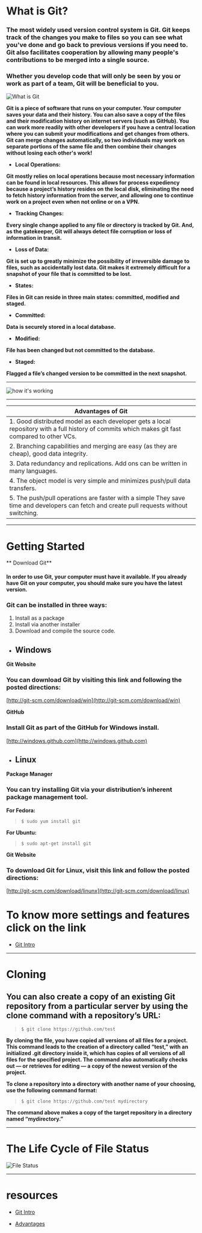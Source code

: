 # What is Git?

### The most widely used version control system is Git. Git keeps track of the changes you make to files so you can see what you've done and go back to previous versions if you need to. Git also facilitates cooperation by allowing many people's contributions to be merged into a single source.

### Whether you develop code that will only be seen by you or work as part of a team, Git will be beneficial to you.

![What is Git](https://www.nobledesktop.com/image/blog/git-branches-merge.png)


**Git is a piece of software that runs on your computer. Your computer saves your data and their history. You can also save a copy of the files and their modification history on internet servers (such as GitHub). You can work more readily with other developers if you have a central location where you can submit your modifications and get changes from others. Git can merge changes automatically, so two individuals may work on separate portions of the same file and then combine their changes without losing each other's work!**


- **Local Operations:**

**Git mostly relies on local operations because most necessary information can be found in local resources. This allows for process expediency because a project’s history resides on the local disk, eliminating the need to fetch history information from the server, and allowing one to continue work on a project even when not online or on a VPN.**

- **Tracking Changes:**

**Every single change applied to any file or directory is tracked by Git. And, as the gatekeeper, Git will always detect file corruption or loss of information in transit.**

- **Loss of Data:**

**Git is set up to greatly minimize the possibility of irreversible damage to files, such as accidentally lost data. Git makes it extremely difficult for a snapshot of your file that is committed to be lost.**

- **States:**

**Files in Git can reside in three main states: committed, modified and staged.**

- **Committed:**

**Data is securely stored in a local database.**

- **Modified:**

**File has been changed but not committed to the database.**

- **Staged:**

**Flagged a file’s changed version to be committed in the next snapshot.**

***

![how it's working](https://blog.udemy.com/wp-content/uploads/2015/08/image066.png)

***

|  Advantages of Git |
| -------------- |
| 1. Good distributed model as each developer gets a local repository with a full history of commits which makes git fast compared to other VCs.      |
| 2. Branching capabilities and merging are easy (as they are cheap), good data integrity.   |
| 3. Data redundancy and replications. Add ons can be written in many languages. |
| 4. The object model is very simple and minimizes push/pull data transfers.  |
| 5. The push/pull operations are faster with a simple They save time and developers can fetch and create pull requests without switching.  |

***

# Getting Started

** Download Git**

#### In order to use Git, your computer must have it available. If you already have Git on your computer, you should make sure you have the latest version.

### Git can be installed in three ways:

1. Install as a package
2. Install via another installer
3. Download and compile the source code.


+ ## Windows

**Git Website**

### You can download Git by visiting this link and following the posted directions:

[http://git-scm.com/download/win](http://git-scm.com/download/win)

**GitHub**

### Install Git as part of the GitHub for Windows install.

[http://windows.github.com](http://windows.github.com)


+ ## Linux

**Package Manager**

### You can try installing Git via your distribution’s inherent package management tool.

**For Fedora:**

> `$ sudo yum install git`

**For Ubuntu:**

> `$ sudo apt-get install git`

**Git Website**

### To download Git for Linux, visit this link and follow the posted directions:

[http://git-scm.com/download/linunx](http://git-scm.com/download/linux)



# To know more settings and features click on the link

- [Git Intro](https://blog.udemy.com/git-tutorial-a-comprehensive-guide/)

***

# Cloning

## You can also create a copy of an existing Git repository from a particular server by using the clone command with a repository’s URL: 

> `$ git clone https://github.com/test`

**By cloning the file, you have copied all versions of all files for a project. This command leads to the creation of a directory called “test,” with an initialized .git directory inside it, which has copies of all versions of all files for the specified project. The command also automatically checks out — or retrieves for editing — a copy of the newest version of the project.**

**To clone a repository into a directory with another name of your choosing, use the following command format:**

> `$ git clone https://github.com/test mydirectory`

**The command above makes a copy of the target repository in a directory named “mydirectory.”**

***

# The Life Cycle of File Status

![File Status](https://blog.udemy.com/wp-content/uploads/2015/08/image006.png)

***


# resources

+ [Git Intro](https://blog.udemy.com/git-tutorial-a-comprehensive-guide/)
- [Advantages](https://www.educba.com/introduction-to-git/)
